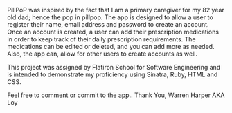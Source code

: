 PillPoP was inspired by the fact that I am a primary caregiver for my 82 year old dad; hence the pop in pillpop. 
The app is designed to allow a user to register their name, email address and password to create an account.
Once an account is created, a user can add their prescription medications in order to keep track of their daily
prescription requirements. The medications can be edited or deleted, and you can add more as needed. Also, the app 
can, allow for other users to create accounts as well.

This project was assigned by Flatiron School for Software Engineering and is intended to demonstrate my proficiency
using Sinatra, Ruby, HTML and CSS.

Feel free to comment or commit to the app..
Thank You,
Warren Harper AKA Loy
